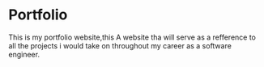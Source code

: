 # Portfolio
This is my portfolio website,this A website tha will serve as a refference to all the projects i would take on throughout my career as a software engineer.
